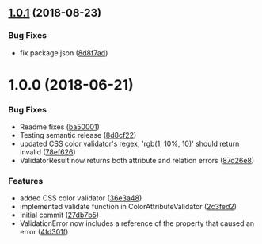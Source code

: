 ## [1.0.1](https://github.com/kissmybutton/schema-guard/compare/v1.0.0...v1.0.1) (2018-08-23)


### Bug Fixes

* fix package.json ([8d8f7ad](https://github.com/kissmybutton/schema-guard/commit/8d8f7ad))

<a name="1.0.0"></a>
# 1.0.0 (2018-06-21)


### Bug Fixes

* Readme fixes ([ba50001](https://github.com/kissmybutton/schema-guard/commit/ba50001))
* Testing semantic release ([8d8cf22](https://github.com/kissmybutton/schema-guard/commit/8d8cf22))
* updated CSS color validator's regex, 'rgb(1, 10%, 10)' should return invalid ([78ef626](https://github.com/kissmybutton/schema-guard/commit/78ef626))
* ValidatorResult now returns both attribute and relation errors ([87d26e8](https://github.com/kissmybutton/schema-guard/commit/87d26e8))


### Features

* added CSS color validator ([36e3a48](https://github.com/kissmybutton/schema-guard/commit/36e3a48))
* implemented validate function in ColorAttributeValidator ([2c3fed2](https://github.com/kissmybutton/schema-guard/commit/2c3fed2))
* Initial commit ([27db7b5](https://github.com/kissmybutton/schema-guard/commit/27db7b5))
* ValidationError now includes a reference of the property that caused an error ([4fd301f](https://github.com/kissmybutton/schema-guard/commit/4fd301f))
